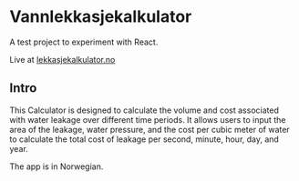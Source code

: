 # Vannlekkasjekalkulator

A test project to experiment with React.

Live at [lekkasjekalkulator.no](https://lekkasjekalkulator.no)

## Intro

This Calculator is designed to calculate the volume and cost associated with water leakage over different time periods. It allows users to input the area of the leakage, water pressure, and the cost per cubic meter of water to calculate the total cost of leakage per second, minute, hour, day, and year.

The app is in Norwegian.
